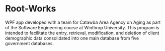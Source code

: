 # Root-Works

WPF app developed with a team for Catawba Area Agency on Aging as part of the Software Engineering course at Winthrop University. This program is intended to facilitate the entry,
retrieval, modification, and deletion of client demographic data consolidated into one main database from five government databases.
